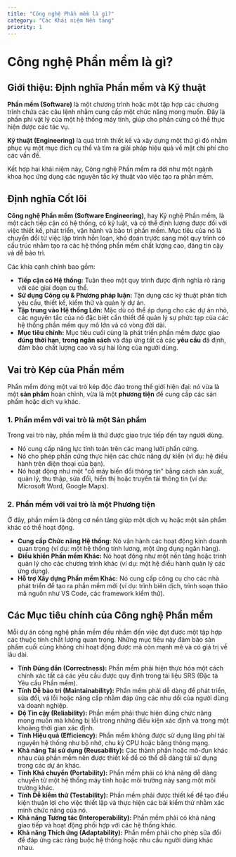 ```yaml
---
title: "Công nghệ Phần mềm là gì?"
category: "Các Khái niệm Nền tảng"
priority: 1
---
```


# Công nghệ Phần mềm là gì?

## Giới thiệu: Định nghĩa Phần mềm và Kỹ thuật

**Phần mềm (Software)** là một chương trình hoặc một tập hợp các chương trình chứa các câu lệnh nhằm cung cấp một chức năng mong muốn. Đây là phần phi vật lý của một hệ thống máy tính, giúp cho phần cứng có thể thực hiện được các tác vụ.

**Kỹ thuật (Engineering)** là quá trình thiết kế và xây dựng một thứ gì đó nhằm phục vụ một mục đích cụ thể và tìm ra giải pháp hiệu quả về mặt chi phí cho các vấn đề.

Kết hợp hai khái niệm này, Công nghệ Phần mềm ra đời như một ngành khoa học ứng dụng các nguyên tắc kỹ thuật vào việc tạo ra phần mềm.

## Định nghĩa Cốt lõi

**Công nghệ Phần mềm (Software Engineering)**, hay Kỹ nghệ Phần mềm, là một cách tiếp cận có hệ thống, có kỷ luật, và có thể định lượng được đối với việc thiết kế, phát triển, vận hành và bảo trì phần mềm. Mục tiêu của nó là chuyển đổi từ việc lập trình hỗn loạn, khó đoán trước sang một quy trình có cấu trúc nhằm tạo ra các hệ thống phần mềm chất lượng cao, đáng tin cậy và dễ bảo trì.

Các khía cạnh chính bao gồm:

- **Tiếp cận có Hệ thống:** Tuân theo một quy trình được định nghĩa rõ ràng với các giai đoạn cụ thể.
- **Sử dụng Công cụ & Phương pháp luận:** Tận dụng các kỹ thuật phân tích yêu cầu, thiết kế, kiểm thử và quản lý dự án.
- **Tập trung vào Hệ thống Lớn:** Mặc dù có thể áp dụng cho các dự án nhỏ, các nguyên tắc của nó đặc biệt cần thiết để quản lý sự phức tạp của các hệ thống phần mềm quy mô lớn và có vòng đời dài.
- **Mục tiêu chính:** Mục tiêu cuối cùng là phát triển phần mềm được giao **đúng thời hạn**, **trong ngân sách** và đáp ứng tất cả các **yêu cầu** đã định, đảm bảo chất lượng cao và sự hài lòng của người dùng.

## Vai trò Kép của Phần mềm

Phần mềm đóng một vai trò kép độc đáo trong thế giới hiện đại: nó vừa là một **sản phẩm** hoàn chỉnh, vừa là một **phương tiện** để cung cấp các sản phẩm hoặc dịch vụ khác.

### 1. Phần mềm với vai trò là một Sản phẩm

Trong vai trò này, phần mềm là thứ được giao trực tiếp đến tay người dùng.

- Nó cung cấp năng lực tính toán trên các mạng lưới phần cứng.
- Nó cho phép phần cứng thực hiện các chức năng dự kiến (ví dụ: hệ điều hành trên điện thoại của bạn).
- Nó hoạt động như một "cỗ máy biến đổi thông tin" bằng cách sản xuất, quản lý, thu thập, sửa đổi, hiển thị hoặc truyền tải thông tin (ví dụ: Microsoft Word, Google Maps).

### 2. Phần mềm với vai trò là một Phương tiện

Ở đây, phần mềm là động cơ nền tảng giúp một dịch vụ hoặc một sản phẩm khác có thể hoạt động.

- **Cung cấp Chức năng Hệ thống:** Nó vận hành các hoạt động kinh doanh quan trọng (ví dụ: một hệ thống tính lương, một ứng dụng ngân hàng).
- **Điều khiển Phần mềm Khác:** Nó hoạt động như một nền tảng hoặc trình quản lý cho các chương trình khác (ví dụ: một hệ điều hành quản lý các ứng dụng).
- **Hỗ trợ Xây dựng Phần mềm Khác:** Nó cung cấp công cụ cho các nhà phát triển để tạo ra phần mềm mới (ví dụ: trình biên dịch, trình soạn thảo mã nguồn như VS Code, các framework kiểm thử).

## Các Mục tiêu chính của Công nghệ Phần mềm

Mỗi dự án công nghệ phần mềm đều nhắm đến việc đạt được một tập hợp các thuộc tính chất lượng quan trọng. Những mục tiêu này đảm bảo sản phẩm cuối cùng không chỉ hoạt động được mà còn mạnh mẽ và có giá trị về lâu dài.

- **Tính Đúng đắn (Correctness):** Phần mềm phải hiện thực hóa một cách chính xác tất cả các yêu cầu được quy định trong tài liệu SRS (Đặc tả Yêu cầu Phần mềm).
- **Tính Dễ bảo trì (Maintainability):** Phần mềm phải dễ dàng để phát triển, sửa đổi, vá lỗi hoặc nâng cấp nhằm đáp ứng các nhu dổi của người dùng và doanh nghiệp.
- **Độ Tin cậy (Reliability):** Phần mềm phải thực hiện đúng chức năng mong muốn mà không bị lỗi trong những điều kiện xác định và trong một khoảng thời gian xác định.
- **Tính Hiệu quả (Efficiency):** Phần mềm không được sử dụng lãng phí tài nguyên hệ thống như bộ nhớ, chu kỳ CPU hoặc băng thông mạng.
- **Khả năng Tái sử dụng (Reusability):** Các thành phần hoặc mô-đun khác nhau của phần mềm nên được thiết kế để có thể dễ dàng tái sử dụng trong các dự án khác.
- **Tính Khả chuyển (Portability):** Phần mềm phải có khả năng dễ dàng chuyển từ một hệ thống máy tính hoặc môi trường này sang một môi trường khác.
- **Tính Dễ kiểm thử (Testability):** Phần mềm phải được thiết kế để tạo điều kiện thuận lợi cho việc thiết lập và thực hiện các bài kiểm thử nhằm xác minh chức năng của nó.
- **Khả năng Tương tác (Interoperability):** Phần mềm phải có khả năng giao tiếp và hoạt động phối hợp với các hệ thống khác.
- **Khả năng Thích ứng (Adaptability):** Phần mềm phải cho phép sửa đổi để đáp ứng các ràng buộc hệ thống hoặc nhu cầu người dùng khác nhau.
